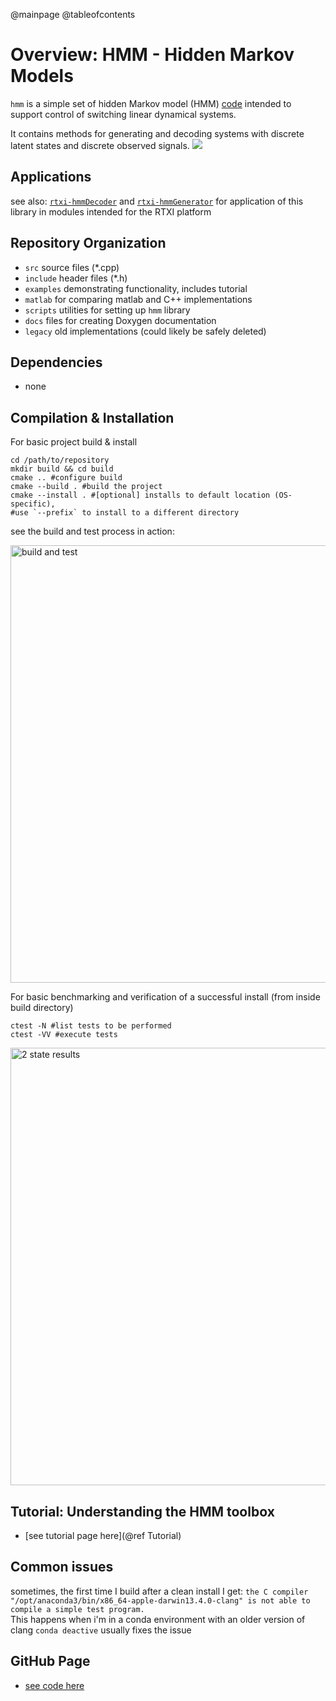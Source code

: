 @mainpage
@tableofcontents
# Overview: HMM - Hidden Markov Models
`hmm` is a simple set of hidden Markov model (HMM) [code](https://github.com/stanley-rozell/hmm) intended to support control of switching linear dynamical systems.

It contains methods for generating and decoding systems with discrete latent states and discrete observed signals.
![](https://github.com/stanley-rozell/hmm/blob/master/docs/imgs/hmmlogo_center_white.png)
<!-- https://github.com/stanley-rozell/hmm/blob/master/docs/imgs/hmmlogo.png -->
## Applications

see also: [`rtxi-hmmDecoder`](https://github.com/stanley-rozell/rtxi-hmmDecoder) and [`rtxi-hmmGenerator`](https://github.com/stanley-rozell/rtxi-hmmGenerator) for application of this library in modules intended for the RTXI platform


## Repository Organization
- `src` source files (*.cpp)
- `include` header files (*.h)
- `examples` demonstrating functionality, includes tutorial
- `matlab` for comparing matlab and C++ implementations
- `scripts` utilities for setting up `hmm` library
- `docs` files for creating Doxygen documentation
- `legacy` old implementations (could likely be safely deleted)

## Dependencies
- none

## Compilation & Installation

For basic project build & install
```shell
cd /path/to/repository
mkdir build && cd build
cmake .. #configure build
cmake --build . #build the project
cmake --install . #[optional] installs to default location (OS-specific),
#use `--prefix` to install to a different directory
```
<!-- make #build the project sudo make install #[optional] installs to default location (OS-specific) -->

see the build and test process in action:
<!-- might need to be changed to docs/imgs/HMM_install_example_video.gif -->
<img src="./imgs/HMM_install_example_video.gif" alt="build and test" width="700"/>

For basic benchmarking and verification of a successful install (from inside build directory)
```shell
ctest -N #list tests to be performed
ctest -VV #execute tests
```

<img src="./imgs/2state_console.png" alt="2 state results" width="700"/>


## Tutorial: Understanding the HMM toolbox
- [see tutorial page here](@ref Tutorial)


## Common issues
sometimes, the first time I build after a clean install I get:
`the C compiler
    "/opt/anaconda3/bin/x86_64-apple-darwin13.4.0-clang"
  is not able to compile a simple test program.`  
This happens when i'm in a conda environment with an older version of clang
`conda deactive` usually fixes the issue

##  GitHub Page
  - [see code here](https://github.com/stanley-rozell/hmm)
<!--
```error: non-aggregate type 'std::vector<std::vector<double> >' cannot be initialized with an initializer list```

compile `main.cpp` with
```shell
clang++ -std=c++0x -o out main.cpp
```
instead

```  Cannot specify include directories for target "hmmtest" which is not built```
{CMAKE_PROJECT_NAME} needs to be the same as the over-arching folder name
# Acknowledgements -->
